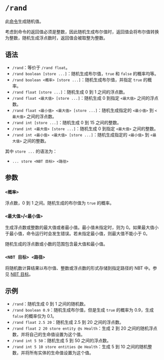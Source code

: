 # `/rand`

此[命令](../zh.md)生成随机值。

考虑到命令的返回值必须是整数，因此随机生成布尔值时，返回值会将布尔值转换为整数，随机生成浮点数时，返回值会被取整为整数。

## 语法

- `/rand`：等价于 `/rand float`。
- `/rand boolean [store ...]`：随机生成布尔值，`true` 和 `false` 的概率均等。
- `/rand boolean <概率> [store ...]`：随机生成布尔值，并指定 `true` 的概率。
- `/rand float [store ...]`：随机生成 0 到 1 之间的浮点数。
- `/rand float <最大值> [store ...]`：随机生成 0 到指定 `<最大值>` 之间的浮点数。
- `/rand float <最小值> <最大值> [store ...]`：随机生成指定的 `<最小值>` 到 `<最大值>` 之间的浮点数。
- `/rand int [store ...]`：随机生成 0 到 15 之间的整数。
- `/rand int <最大值> [store ...]`：随机生成 0 到指定 `<最大值>` 之间的整数。
- `/rand int <最小值> <最大值> [store ...]`：随机生成指定的 `<最小值>` 到 `<最大值>` 之间的整数。

其中 `store ...` 的语法为：

- `... store <NBT 目标> <路径>`

## 参数

### `<概率>`

浮点数，0 到 1 之间。随机生成的布尔值为 `true` 的概率。

### `<最大值>`/`<最小值>`

生成浮点数或整数的最大值或者最小值。最小值未指定时，则为 0。如果最大值小于最小值，命令运行时会发生错误。若未指定最小值，则最大值不能小于 0。

随机生成的浮点数或小数的范围包含最大值和最小值。

### `<NBT 目标> <路径>`

将随机数计算结果以布尔值、整数或浮点数的形式存储到指定路径的 NBT 中。参见 [NBT 目标](/documents/arguments/nbt_target/zh.md)。

## 示例

- `/rand`：随机生成 0 到 1 之间的随机数。
- `/rand boolean 0.9`：随机生成布尔值，但是生成 `true` 的概率为 0.9，生成 `false` 的概率仅为 0.1。
- `/rand float 2.5 20`：随机生成 2.5 到 20 之间的浮点数。
- `/rand float 2 20 store entity @s Health`：生成 2 到 20 之间的随机浮点数，并将自己的生命值设置为这个值。
- `/rand int 5 50`：随机生成 5 到 50 之间的浮点数。
- `/rand int 5 10 store entities @e Health`：生成 5 到 10 之间的随机整数，并将所有实体的生命值设置为这个值。